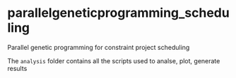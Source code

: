 # parallelgeneticprogramming_scheduling
Parallel genetic programming for constraint project scheduling


The `analysis` folder contains all the scripts used to analse, plot, generate results
